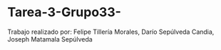 # Tarea-3-Grupo33-
Trabajo realizado por: Felipe Tillería Morales, Darío Sepúlveda Candia, Joseph Matamala Sepúlveda